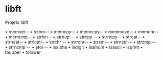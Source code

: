 # libft
Projeto libft

• memset--
• bzero--
• memcpy--
• memccpy--
• memmove--
• memchr--
• memcmp--
• strlen--
• strdup --
• strcpy --
• strncpy--
• strcat--
• strncat--
• strlcat--
• strchr --
• strrchr--
• strstr --
• strnstr  --
• strcmp --
• strncmp --
• atoi    --
• isalpha 
• isdigit
• isalnum
• isascii
• isprint
• toupper
• tolower